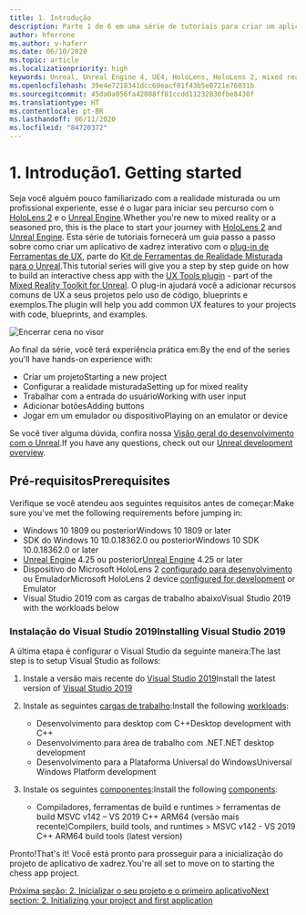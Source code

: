 ```yaml
---
title: 1. Introdução
description: Parte 1 de 6 em uma série de tutoriais para criar um aplicativo de xadrez simples usando o Unreal Engine 4 e o plug-in Ferramentas de UX do Kit de Ferramentas de Realidade Misturada
author: hferrone
ms.author: v-haferr
ms.date: 06/10/2020
ms.topic: article
ms.localizationpriority: high
keywords: Unreal, Unreal Engine 4, UE4, HoloLens, HoloLens 2, mixed reality, tutorial, getting started, mrtk, uxt, UX Tools, documentation
ms.openlocfilehash: 39e4e7218341dcc69eacf01f43b5e0721e76031b
ms.sourcegitcommit: 45da0a056fa42088ff81ccdd11232830fbe8430f
ms.translationtype: HT
ms.contentlocale: pt-BR
ms.lasthandoff: 06/11/2020
ms.locfileid: "84720372"
---
```

# <a name="1-getting-started"></a><span data-ttu-id="8fa5d-104">1. Introdução</span><span class="sxs-lookup"><span data-stu-id="8fa5d-104">1. Getting started</span></span>

<span data-ttu-id="8fa5d-105">Seja você alguém pouco familiarizado com a realidade misturada ou um profissional experiente, esse é o lugar para iniciar seu percurso com o [HoloLens 2](https://docs.microsoft.com/windows/mixed-reality/) e o [Unreal Engine](https://www.unrealengine.com/en-US/).</span><span class="sxs-lookup"><span data-stu-id="8fa5d-105">Whether you're new to mixed reality or a seasoned pro, this is the place to start your journey with [HoloLens 2](https://docs.microsoft.com/windows/mixed-reality/) and [Unreal Engine](https://www.unrealengine.com/en-US/).</span></span> <span data-ttu-id="8fa5d-106">Esta série de tutoriais fornecerá um guia passo a passo sobre como criar um aplicativo de xadrez interativo com o [plug-in de Ferramentas de UX](https://github.com/microsoft/MixedReality-UXTools-Unreal), parte do [Kit de Ferramentas de Realidade Misturada para o Unreal](https://github.com/microsoft/MixedRealityToolkit-Unreal).</span><span class="sxs-lookup"><span data-stu-id="8fa5d-106">This tutorial series will give you a step by step guide on how to build an interactive chess app with the [UX Tools plugin](https://github.com/microsoft/MixedReality-UXTools-Unreal) - part of the [Mixed Reality Toolkit for Unreal](https://github.com/microsoft/MixedRealityToolkit-Unreal).</span></span> <span data-ttu-id="8fa5d-107">O plug-in ajudará você a adicionar recursos comuns de UX a seus projetos pelo uso de código, blueprints e exemplos.</span><span class="sxs-lookup"><span data-stu-id="8fa5d-107">The plugin will help you add common UX features to your projects with code, blueprints, and examples.</span></span> 

![Encerrar cena no visor](images/unreal-uxt/5-endscene.PNG)

<span data-ttu-id="8fa5d-109">Ao final da série, você terá experiência prática em:</span><span class="sxs-lookup"><span data-stu-id="8fa5d-109">By the end of the series you'll have hands-on experience with:</span></span>
* <span data-ttu-id="8fa5d-110">Criar um projeto</span><span class="sxs-lookup"><span data-stu-id="8fa5d-110">Starting a new project</span></span>
* <span data-ttu-id="8fa5d-111">Configurar a realidade misturada</span><span class="sxs-lookup"><span data-stu-id="8fa5d-111">Setting up for mixed reality</span></span>
* <span data-ttu-id="8fa5d-112">Trabalhar com a entrada do usuário</span><span class="sxs-lookup"><span data-stu-id="8fa5d-112">Working with user input</span></span>
* <span data-ttu-id="8fa5d-113">Adicionar botões</span><span class="sxs-lookup"><span data-stu-id="8fa5d-113">Adding buttons</span></span>
* <span data-ttu-id="8fa5d-114">Jogar em um emulador ou dispositivo</span><span class="sxs-lookup"><span data-stu-id="8fa5d-114">Playing on an emulator or device</span></span>

<span data-ttu-id="8fa5d-115">Se você tiver alguma dúvida, confira nossa [Visão geral do desenvolvimento com o Unreal](https://docs.microsoft.com/windows/mixed-reality/unreal-development-overview).</span><span class="sxs-lookup"><span data-stu-id="8fa5d-115">If you have any questions, check out our [Unreal development overview](https://docs.microsoft.com/windows/mixed-reality/unreal-development-overview).</span></span>

## <a name="prerequisites"></a><span data-ttu-id="8fa5d-116">Pré-requisitos</span><span class="sxs-lookup"><span data-stu-id="8fa5d-116">Prerequisites</span></span>
<span data-ttu-id="8fa5d-117">Verifique se você atendeu aos seguintes requisitos antes de começar:</span><span class="sxs-lookup"><span data-stu-id="8fa5d-117">Make sure you've met the following requirements before jumping in:</span></span>
* <span data-ttu-id="8fa5d-118">Windows 10 1809 ou posterior</span><span class="sxs-lookup"><span data-stu-id="8fa5d-118">Windows 10 1809 or later</span></span>
* <span data-ttu-id="8fa5d-119">SDK do Windows 10 10.0.18362.0 ou posterior</span><span class="sxs-lookup"><span data-stu-id="8fa5d-119">Windows 10 SDK 10.0.18362.0 or later</span></span>
* <span data-ttu-id="8fa5d-120">[Unreal Engine](https://www.unrealengine.com/en-US/get-now) 4.25 ou posterior</span><span class="sxs-lookup"><span data-stu-id="8fa5d-120">[Unreal Engine](https://www.unrealengine.com/en-US/get-now) 4.25 or later</span></span>
* <span data-ttu-id="8fa5d-121">Dispositivo do Microsoft HoloLens 2 [configurado para desenvolvimento](using-visual-studio.md#enabling-developer-mode) ou Emulador</span><span class="sxs-lookup"><span data-stu-id="8fa5d-121">Microsoft HoloLens 2 device [configured for development](using-visual-studio.md#enabling-developer-mode) or Emulator</span></span>
* <span data-ttu-id="8fa5d-122">Visual Studio 2019 com as cargas de trabalho abaixo</span><span class="sxs-lookup"><span data-stu-id="8fa5d-122">Visual Studio 2019 with the workloads below</span></span>

### <a name="installing-visual-studio-2019"></a><span data-ttu-id="8fa5d-123">Instalação do Visual Studio 2019</span><span class="sxs-lookup"><span data-stu-id="8fa5d-123">Installing Visual Studio 2019</span></span>
<span data-ttu-id="8fa5d-124">A última etapa é configurar o Visual Studio da seguinte maneira:</span><span class="sxs-lookup"><span data-stu-id="8fa5d-124">The last step is to setup Visual Studio as follows:</span></span>
1. <span data-ttu-id="8fa5d-125">Instale a versão mais recente do [Visual Studio 2019](https://visualstudio.microsoft.com/downloads/)</span><span class="sxs-lookup"><span data-stu-id="8fa5d-125">Install the latest version of [Visual Studio 2019](https://visualstudio.microsoft.com/downloads/)</span></span>
2. <span data-ttu-id="8fa5d-126">Instale as seguintes [cargas de trabalho](https://docs.microsoft.com/visualstudio/install/modify-visual-studio?view=vs-2019#modify-workloads):</span><span class="sxs-lookup"><span data-stu-id="8fa5d-126">Install the following [workloads](https://docs.microsoft.com/visualstudio/install/modify-visual-studio?view=vs-2019#modify-workloads):</span></span>
    * <span data-ttu-id="8fa5d-127">Desenvolvimento para desktop com C++</span><span class="sxs-lookup"><span data-stu-id="8fa5d-127">Desktop development with C++</span></span>
    * <span data-ttu-id="8fa5d-128">Desenvolvimento para área de trabalho com .NET</span><span class="sxs-lookup"><span data-stu-id="8fa5d-128">.NET desktop development</span></span>
    * <span data-ttu-id="8fa5d-129">Desenvolvimento para a Plataforma Universal do Windows</span><span class="sxs-lookup"><span data-stu-id="8fa5d-129">Universal Windows Platform development</span></span>

3. <span data-ttu-id="8fa5d-130">Instale os seguintes [componentes](https://docs.microsoft.com/visualstudio/install/modify-visual-studio?view=vs-2019#modify-individual-components):</span><span class="sxs-lookup"><span data-stu-id="8fa5d-130">Install the following [components](https://docs.microsoft.com/visualstudio/install/modify-visual-studio?view=vs-2019#modify-individual-components):</span></span>
    * <span data-ttu-id="8fa5d-131">Compiladores, ferramentas de build e runtimes > ferramentas de build MSVC v142 – VS 2019 C++ ARM64 (versão mais recente)</span><span class="sxs-lookup"><span data-stu-id="8fa5d-131">Compilers, build tools, and runtimes > MSVC v142 - VS 2019 C++ ARM64 build tools (latest version)</span></span>

<span data-ttu-id="8fa5d-132">Pronto!</span><span class="sxs-lookup"><span data-stu-id="8fa5d-132">That's it!</span></span> <span data-ttu-id="8fa5d-133">Você está pronto para prosseguir para a inicialização do projeto de aplicativo de xadrez.</span><span class="sxs-lookup"><span data-stu-id="8fa5d-133">You're all set to move on to starting the chess app project.</span></span>

[<span data-ttu-id="8fa5d-134">Próxima seção: 2. Inicializar o seu projeto e o primeiro aplicativo</span><span class="sxs-lookup"><span data-stu-id="8fa5d-134">Next section: 2. Initializing your project and first application</span></span>](unreal-uxt-ch2.md)